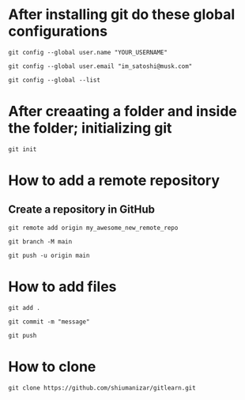 # After installing git do these global configurations

``git config --global user.name "YOUR_USERNAME"``

``git config --global user.email "im_satoshi@musk.com"``

``git config --global --list``

# After creaating a folder and inside the folder; initializing git

``git init``

# How to add a remote repository
## Create a repository in GitHub

``git remote add origin my_awesome_new_remote_repo``

``git branch -M main``

``git push -u origin main``

# How to add files

``git add .``

``git commit -m "message"``

``git push``

# How to clone

``git clone https://github.com/shiumanizar/gitlearn.git``